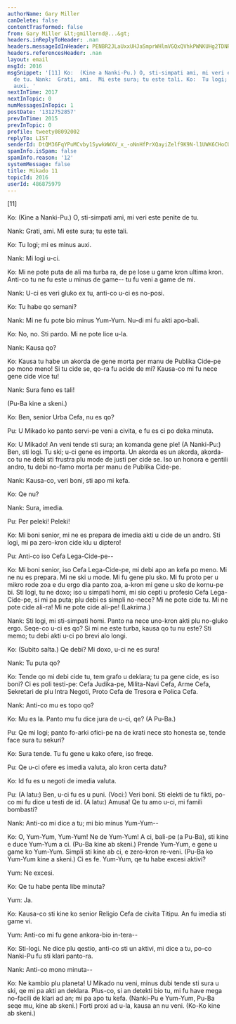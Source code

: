 ```yaml
---
authorName: Gary Miller
canDelete: false
contentTrasformed: false
from: Gary Miller &lt;gmillernd@...&gt;
headers.inReplyToHeader: .nan
headers.messageIdInHeader: PENBR2JLaUxxUHJaSmprWHlmVGQxQVhkPWNKUHg2TDNRPURyWnRhT0g3ZWQ0Rk9FTmdld0BtYWlsLmdtYWlsLmNvbT4=
headers.referencesHeader: .nan
layout: email
msgId: 2016
msgSnippet: '[11] Ko:  (Kine a Nanki-Pu.) O, sti-simpati ami, mi veri este penite
  de tu. Nank:  Grati, ami.  Mi este sura; tu este tali. Ko:  Tu logi; mi es minus
  auxi. '
nextInTime: 2017
nextInTopic: 0
numMessagesInTopic: 1
postDate: '1312752857'
prevInTime: 2015
prevInTopic: 0
profile: tweety08092002
replyTo: LIST
senderId: DtQM36FqYPuMCvby1SywkWWXV_x_-oNnHfPrXQayiZelf9K9N-l1UWK6CHoCURXLNdrQdUXV4KkCiexOeH3h-BP6Jz0ZtHMg
spamInfo.isSpam: false
spamInfo.reason: '12'
systemMessage: false
title: Mikado 11
topicId: 2016
userId: 486875979
---
```


[11]

Ko:  (Kine a Nanki-Pu.) O, sti-simpati ami, mi veri este penite de tu.

Nank:  Grati, ami.  Mi este sura; tu este tali.

Ko:  Tu logi; mi es minus auxi.

Nank:  Mi logi u-ci.

Ko:  Mi ne pote puta de ali ma turba ra, de pe lose u game kron ultima
kron.  Anti-co tu ne fu este u minus de game-- tu fu veni a game de
mi.

Nank:  U-ci es veri gluko ex tu, anti-co u-ci es no-posi.

Ko:  Tu habe qo semani?

Nank:  Mi ne fu pote bio minus Yum-Yum.  Nu-di mi fu akti apo-bali.

Ko:  No, no.  Sti pardo.  Mi ne pote lice u-la.

Nank:  Kausa qo?

Ko:  Kausa tu habe un akorda de gene morta per manu de Publika Cide-pe
po mono meno!  Si tu cide se, qo-ra fu acide de mi?  Kausa-co mi fu
nece gene cide vice tu!

Nank:  Sura feno es tali!

(Pu-Ba kine a skeni.)

Ko:  Ben, senior Urba Cefa, nu es qo?

Pu:  U Mikado ko panto servi-pe veni a civita, e fu es ci po deka minuta.

Ko:  U Mikado!  An veni tende sti sura; an komanda gene ple!  (A
Nanki-Pu:)  Ben, sti logi.  Tu ski; u-ci gene es importa.  Un akorda
es un akorda, akorda-co tu ne debi sti frustra plu mode de justi per
cide se.  Iso un honora e gentili andro, tu debi no-famo morta per
manu de Publika Cide-pe.

Nank:  Kausa-co, veri boni, sti apo mi kefa.

Ko:  Qe nu?

Nank:  Sura, imedia.

Pu:  Per peleki!  Peleki!

Ko:  Mi boni senior, mi ne es prepara de imedia akti u cide de un
andro.  Sti logi, mi pa zero-kron cide klu u diptero!

Pu:  Anti-co iso Cefa Lega-Cide-pe--

Ko:  Mi boni senior, iso Cefa Lega-Cide-pe, mi debi apo an kefa po
meno.  Mi ne nu es prepara.  Mi ne ski u mode.  Mi fu gene plu sko.
Mi fu proto per u mikro rode zoa e du ergo dia panto zoa, a-kron mi
gene u sko de kornu-pe bi.  Sti logi, tu ne doxo; iso u simpati homi,
mi sio cepti u profesio Cefa Lega-Cide-pe, si mi pa puta; plu debi es
simpli no-nece?  Mi ne pote cide tu.  Mi ne pote cide ali-ra!  Mi ne
pote cide ali-pe!  (Lakrima.)

Nank:  Sti logi, mi sti-simpati homi.  Panto na nece uno-kron akti plu
no-gluko ergo.  Seqe-co u-ci es qo?  Si mi ne este turba, kausa qo tu
nu este?  Sti memo; tu debi akti u-ci po brevi alo longi.

Ko:  (Subito salta.)  Qe debi?  Mi doxo, u-ci ne es sura!

Nank:  Tu puta qo?

Ko:  Tende qo mi debi cide tu, tem grafo u deklara; tu pa gene cide,
es iso boni?  Ci es poli testi-pe: Cefa Judika-pe, Milita-Navi Cefa,
Arme Cefa, Sekretari de plu Intra Negoti, Proto Cefa de Tresora e
Polica Cefa.

Nank:  Anti-co mu es topo qo?

Ko:  Mu es la.  Panto mu fu dice jura de u-ci, qe?  (A Pu-Ba.)

Pu:  Qe mi logi; panto fo-arki ofici-pe na de krati nece sto honesta
se, tende face sura tu sekuri?

Ko:  Sura tende.  Tu fu gene u kako ofere, iso freqe.

Pu:  Qe u-ci ofere es imedia valuta, alo kron certa datu?

Ko:  Id fu es u negoti de imedia valuta.

Pu:  (A latu:)  Ben, u-ci fu es u puni.  (Voci:)  Veri boni.  Sti
elekti de tu fikti, po-co mi fu dice u testi de id.  (A latu:)  Amusa!
 Qe tu amo u-ci, mi famili bombasti?

Nank:  Anti-co mi dice a tu; mi bio minus Yum-Yum--

Ko:  O, Yum-Yum, Yum-Yum!  Ne de Yum-Yum!  A ci, bali-pe (a Pu-Ba),
sti kine e duce Yum-Yum a ci.  (Pu-Ba kine ab skeni.)  Prende Yum-Yum,
e gene u game ko Yum-Yum.  Simpli sti kine ab ci, e zero-kron re-veni.
 (Pu-Ba ko Yum-Yum kine a skeni.)  Ci es fe.  Yum-Yum, qe tu habe
excesi aktivi?

Yum:  Ne excesi.

Ko:  Qe tu habe penta libe minuta?

Yum:  Ja.

Ko:  Kausa-co sti kine ko senior Religio Cefa de civita Titipu.  An fu
imedia sti game vi.

Yum:  Anti-co mi fu gene ankora-bio in-tera--

Ko:  Sti-logi.  Ne dice plu qestio, anti-co sti un aktivi, mi dice a
tu, po-co Nanki-Pu fu sti klari panto-ra.

Nank:  Anti-co mono minuta--

Ko:  Ne kambio plu planeta!  U Mikado nu veni, minus dubi tende sti
sura u ski, qe mi pa akti an deklara.  Plus-co, si an detekti bio tu,
mi fu have mega no-facili de klari ad an; mi pa apo tu kefa.
(Nanki-Pu e Yum-Yum, Pu-Ba seqe mu, kine ab skeni.)  Forti proxi ad
u-la, kausa an nu veni.  (Ko-Ko kine ab skeni.)

